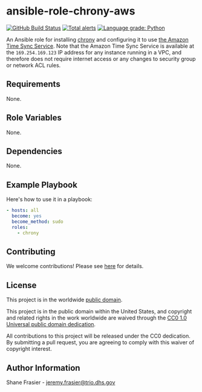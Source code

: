 # ansible-role-chrony-aws #

[![GitHub Build Status](https://github.com/cisagov/ansible-role-chrony-aws/workflows/build/badge.svg)](https://github.com/cisagov/ansible-role-chrony-aws/actions)
[![Total alerts](https://img.shields.io/lgtm/alerts/g/cisagov/ansible-role-chrony-aws.svg?logo=lgtm&logoWidth=18)](https://lgtm.com/projects/g/cisagov/ansible-role-chrony-aws/alerts/)
[![Language grade: Python](https://img.shields.io/lgtm/grade/python/g/cisagov/ansible-role-chrony-aws.svg?logo=lgtm&logoWidth=18)](https://lgtm.com/projects/g/cisagov/ansible-role-chrony-aws/context:python)

An Ansible role for installing
[chrony](https://en.wikipedia.org/wiki/Chrony) and configuring it to
use [the Amazon Time Sync
Service](https://aws.amazon.com/blogs/aws/keeping-time-with-amazon-time-sync-service/).
Note that the Amazon Time Sync Service is available at the
`169.254.169.123` IP address for any instance running in a VPC, and
therefore does not require internet access or any changes to security
group or network ACL rules.

## Requirements ##

None.

## Role Variables ##

None.

## Dependencies ##

None.

## Example Playbook ##

Here's how to use it in a playbook:

```yaml
- hosts: all
  become: yes
  become_method: sudo
  roles:
    - chrony
```

## Contributing ##

We welcome contributions!  Please see [here](CONTRIBUTING.md) for
details.

## License ##

This project is in the worldwide [public domain](LICENSE).

This project is in the public domain within the United States, and
copyright and related rights in the work worldwide are waived through
the [CC0 1.0 Universal public domain
dedication](https://creativecommons.org/publicdomain/zero/1.0/).

All contributions to this project will be released under the CC0
dedication. By submitting a pull request, you are agreeing to comply
with this waiver of copyright interest.

## Author Information ##

Shane Frasier - <jeremy.frasier@trio.dhs.gov>
